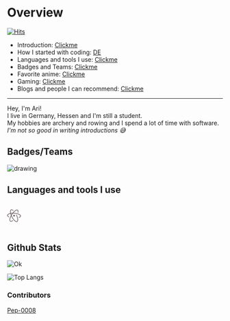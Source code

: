 # Overview
[![Hits](https://hits.seeyoufarm.com/api/count/incr/badge.svg?url=https%3A%2F%2Fgithub.com%2FAri24-cb24&count_bg=%2379C83D&title_bg=%23555555&icon=github.svg&icon_color=%23FFFFFF&title=Visits&edge_flat=false)](http://aridevelopment.de/california-images)

- Introduction: <a href="#introduction"> Clickme </a>
- How I started with coding: [DE](https://github.com/Ari24-cb24/Ari24-cb24/blob/master/started_with_coding-de.md)
- Languages and tools I use: <a href="#languages"> Clickme </a>
- Badges and Teams: <a href="#badges"> Clickme </a>
- Favorite anime: [Clickme](https://github.com/Ari24-cb24/Ari24-cb24/blob/master/favorite-anime.md)
- Gaming: [Clickme](https://github.com/Ari24-cb24/Ari24-cb24/blob/master/gaming_thingies.md)
- Blogs and people I can recommend: [Clickme](https://github.com/Ari24-cb24/Ari24-cb24/blob/master/recommended_bloggos_and_people.md)

<p> </p>
<hr />
<p> </p>

<div id="introduction">
    <p> 
        Hey, I'm Ari! <br />
        I live in Germany, Hessen and I'm still a student. <br />
        My hobbies are archery and rowing and I spend a lot of time with software. <br />
        <i> I'm not so good in writing introductions 😅 </i> 
    </p>
</div>

## Badges/Teams

<div style="display: flex" id="badges">
    <img src="http://aridevelopment.de/static/emojis/base.png" alt="drawing" width="128"/>
</div>

## Languages and tools I use
<div style="display: flex" id="languages">
    <p align="left"> <a href="/"> <img src="https://github.com/Ari24-cb24/Ari24-cb24/blob/master/ides/atom-icon.svg" alt="atom" width="32"> </a> </p>
</div>

## Github Stats

![Ok](https://github-readme-stats.vercel.app/api?username=Ari24-cb24&count_private=true&show_icons=true&theme=radical)

![Top Langs](https://github-readme-stats.vercel.app/api/top-langs/?username=Ari24-cb24&layout=compact&theme=radical&count_private=true)  

### Contributors

[Pep-0008](https://www.youtube.com/watch?v=hgI0p1zf31k&ab_channel=PythonDiscord)

